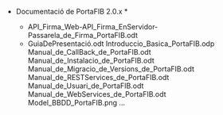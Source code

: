 

* Documentació de PortaFIB 2.0.x *



 	* API_Firma_Web-API_Firma_EnServidor-Passarela_de_Firma_PortaFIB.odt
	* GuiaDePresentació.odt
	Introduccio_Basica_PortaFIB.odp	
	Manual_de_CallBack_de_PortaFIB.odt
	Manual_de_Instalacio_de_PortaFIB.odt
	Manual_de_Migracio_de_Versions_de_PortaFIB.odt
	Manual_de_RESTServices_de_PortaFIB.odt
	Manual_de_Usuari_de_PortaFIB.odt
	Manual_de_WebServices_de_PortaFIB.odt
	Model_BBDD_PortaFIB.png
  ...
  

